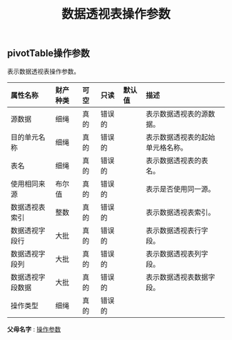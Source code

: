 ﻿---
title: 数据透视表操作参数
second_title: Aspose.Cells Cloud Documen
type: docs
url: /zh/specification/model/pivottableoperateparameter/
description: Aspose.Cells 云模型规范：PivotTableOperateParameter。轻松处理 Excel 和其他电子表格文档，具有打开、生成、编辑、拆分、合并、比较和转换等功能
kwords: Excel, Office, 电子表格, Cloud REST API, 数据透视表操作参数
weight: 50
---
## **pivotTable操作参数**

表示数据透视表操作参数。

|属性名称|财产种类|可空|只读|默认值|描述|
|:- |:- |:- |:- |:- |:- |
|源数据|细绳|真的|错误的||表示数据透视表的源数据。|
|目的单元名称|细绳|真的|错误的||表示数据透视表的起始单元格名称。|
|表名|细绳|真的|错误的||表示数据透视表的表名。|
|使用相同来源|布尔值|真的|错误的||表示是否使用同一源。|
|数据透视表索引|整数|真的|错误的||表示数据透视表索引。|
|数据透视字段行|大批<Integer> |真的|错误的||表示数据透视表行字段。|
|数据透视字段列|大批<Integer> |真的|错误的||表示数据透视表列字段。|
|数据透视字段数据|大批<Integer> |真的|错误的||表示数据透视表数据字段。|
|操作类型|细绳|真的|错误的|||

**父母名字** : [操作参数](/specification/model/operateparameter)

